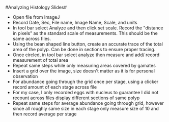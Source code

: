#Analyzing Histology Slides#

- Open file from ImageJ
- Record Date, Sec, File name, Image Name, Scale, and units
- In tool bar select Analyze and then click set scale. Record the "distance in pixels" as the standard scale of measurements. This should be the same across files.
- Using the bean shaped line button, create an accurate trace of the total area of the polyp. Can be done in sections to ensure proper tracing. 
- Once circled, in tool bar select analyze then measure and add/ record measurement of total area
- Repeat same steps while only measuring areas covered by gamates
- Insert a grid over the image, size doesn't matter as it is for personal observation
- For abundance going through the grid once per stage, using a clicker record amount of each stage across file
- For my case, I only recorded eggs with nucleus to guarantee I did not recount across files display different sections of same polyp
- Repeat same steps for average abundance going through grid, however since all roughly same size in each stage only measure size of 10 and then record average per stage